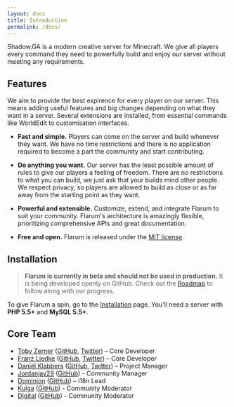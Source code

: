```yaml
---
layout: docs
title: Introduction
permalink: /docs/
---
```

Shadow.GA is a modern creative server for Minecraft. We give all players every command they need to powerfully build and enjoy our server without meeting any requirements.

## Features
We aim to provide the best expirence for every player on our server. This means adding useful features and big changes depending on what they want in a server. Several extensions are installed, from essential commands like WorldEdit to customisation interfaces.

- **Fast and simple.** Players can come on the server and build whenever they want. We have no time restrictions and there is no application required to become a part the community and start contributing.

- **Do anything you want.** Our server has the least possible amount of rules to give our players a feeling of freedom. There are no restrictions to what you can build, we just ask that your builds mind other people. We respect privacy, so players are allowed to build as close or as far away from the starting point as they want.

- **Powerful and extensible.** Customize, extend, and integrate Flarum to suit your community. Flarum's architecture is amazingly flexible, prioritizing comprehensive APIs and great documentation.

- **Free and open.** Flarum is released under the [MIT license](https://github.com/flarum/flarum/blob/master/LICENSE).

## Installation

> **Flarum is currently in beta and should not be used in production.** It is being developed openly on GitHub. Check out the [Roadmap](http://flarum.org/roadmap) to follow along with our progress.

To give Flarum a spin, go to the [Installation](http://flarum.org/docs/installation) page. You'll need a server with **PHP 5.5+** and **MySQL 5.5+**.

## Core Team

- [Toby Zerner](http://discuss.flarum.org/u/Toby) ([GitHub](http://github.com/tobscure), [Twitter](http://twitter.com/tobscure)) – Core Developer
- [Franz Liedke](http://discuss.flarum.org/u/Franz) ([GitHub](http://github.com/franzliedke), [Twitter](http://twitter.com/franzliedke)) – Core Developer
- [Daniël Klabbers](http://discuss.flarum.org/u/luceos) ([GitHub](http://github.com/luceos), [Twitter](http://twitter.com/luceos)) – Project Manager
- [Jordanjay29](http://discuss.flarum.org/u/jordanjay29) ([GitHub](http://github.com/jordanjay29)) - Community Manager
- [Dominion](http://discuss.flarum.org/u/Dominion) ([GitHub](http://github.com/dcsjapan)) – i18n Lead
- [Kulga](http://discuss.flarum.org/u/Kulga) ([GitHub](http://github.com/kulga)) - Community Moderator
- [Digital](http://discuss.flarum.org/u/Digital) ([GitHub](http://github.com/Normsky)) - Community Moderator
